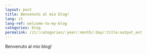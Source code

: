 ```yaml
---
layout: post
title: Benvenuto al mio blog!
lang: it
lang-ref: welcome-to-my-blog
categories: blog
permalink: /it/:categories/:year/:month/:day/:title:output_ext
---
```


Benvenuto al mio blog!